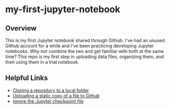 # my-first-jupyter-notebook
## Overview
This is my first Jupyter notebook shared through Github. I've had an unused Github account for a while and I've been practicing developing Jupyter notebooks. Why not combine the two and get familiar with both at the same time? This repo is my first step in uploading data files, organizing them, and then using them in a trial notebook. 

## Helpful Links
- [Cloning a repository to a local folder](https://medium.com/@sanskriti.srivastava2019_64571/upload-jupyter-notebook-on-github-with-git-step-by-step-f00a5216f1c4)
- [Uploading a static copy of a file to Github](https://reproducible-science-curriculum.github.io/sharing-RR-Jupyter/01-sharing-github/)
- [Ignore the Jupyter checkpoint file](https://stackoverflow.com/questions/35916658/how-to-git-ignore-ipython-notebook-checkpoints-anywhere-in-repository)
